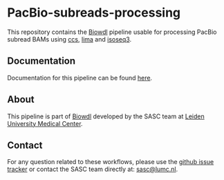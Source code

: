 # PacBio-subreads-processing

This repository contains the [Biowdl](https://github.com/biowdl) pipeline
usable for processing PacBio subread BAMs using
[ccs](https://github.com/PacificBiosciences/ccs),
[lima](https://github.com/PacificBiosciences/barcoding) and
[isoseq3](https://github.com/PacificBiosciences/IsoSeq).

## Documentation

Documentation for this pipeline can be
found [here](https://biowdl.github.io/PacBio-subreads-processing).

## About
This pipeline is part of [Biowdl](https://github.com/biowdl) developed by the
SASC team at [Leiden University Medical Center](https://www.lumc.nl/).

## Contact
<p>
  <!-- Obscure e-mail address for spammers -->
For any question related to these workflows, please use the
<a href="https://github.com/biowdl/PacBio-subreads-processing/issues">github issue tracker</a>
or contact the SASC team directly at: 
<a href="&#109;&#97;&#105;&#108;&#116;&#111;&#58;&#115;&#97;&#115;&#99;&#64;&#108;&#117;&#109;&#99;&#46;&#110;&#108;">
&#115;&#97;&#115;&#99;&#64;&#108;&#117;&#109;&#99;&#46;&#110;&#108;</a>.
</p>
